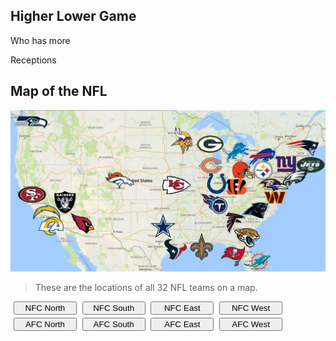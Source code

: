 ## Higher Lower Game

<div>
        <style>
                p-image {
                        display: 40%;
                        margin: 25px;
                }
        </style>
        <p>Who has more</p>
        <p>Receptions</p>

</div>

## Map of the NFL
![](/images/teamsmap.webp)
> These are the locations of all 32 NFL teams on a map.
 
<div>
    <style>
        .image {
            display: none;
        }
        .button {
            width: 20%;
            margin-left: 5px;
            margin-bottom: 5px;
        }
    </style>
    <row style="align-center">
        <button class="button" type="button" onclick="shownn()" id="btnID"> NFC North </button>
        <button class="button" type="button" onclick="showns()" id="btnID"> NFC South </button>
        <button class="button" type="button" onclick="showne()" id="btnID"> NFC East </button>
        <button class="button" type="button" onclick="shownw()" id="btnID"> NFC West </button>
    </row>
    <row>
        <button class="button" onclick="showan()" id="btnID"> AFC North </button>
        <button class="button" onclick="showas()" id="btnID"> AFC South </button>
        <button class="button" onclick="showae()" id="btnID"> AFC East </button>
        <button class="button" onclick="showaw()" id="btnID"> AFC West </button>
    </row>
    <img class="image" src="/images/ae.png" id="aeid">
    <img class="image" src="/images/as.png" id="asid">
    <img class="image" src="/images/aw.jpeg" id="awid">
    <img class="image" src="/images/an.jpeg" id="anid">
    <img class="image" src="/images/ne.jpeg" id="neid">
    <img class="image" src="/images/ns.png" id="nsid">
    <img class="image" src="/images/nw.png" id="nwid">
    <img class="image" src="/images/nn.png" id="nnid">
    <script>
        function shownn() {
            document.getElementById('nnid')
                    .style.display = "block";
            document.getElementById('nsid')
                    .style.display = "none";
            document.getElementById('neid')
                    .style.display = "none";
            document.getElementById('nwid')
                    .style.display = "none";
            document.getElementById('anid')
                    .style.display = "none";
            document.getElementById('asid')
                    .style.display = "none";
            document.getElementById('aeid')
                    .style.display = "none";
            document.getElementById('awid')
                    .style.display = "none";      
        }
        function showns() {
            document.getElementById('nnid')
                    .style.display = "none";
            document.getElementById('nsid')
                    .style.display = "block";
            document.getElementById('neid')
                    .style.display = "none";
            document.getElementById('nwid')
                    .style.display = "none";
            document.getElementById('anid')
                    .style.display = "none";
            document.getElementById('asid')
                    .style.display = "none";
            document.getElementById('aeid')
                    .style.display = "none";
            document.getElementById('awid')
                    .style.display = "none";      
        }
        function showne() {
            document.getElementById('nnid')
                    .style.display = "none";
            document.getElementById('nsid')
                    .style.display = "none";
            document.getElementById('neid')
                    .style.display = "block";
            document.getElementById('nwid')
                    .style.display = "none";
            document.getElementById('anid')
                    .style.display = "none";
            document.getElementById('asid')
                    .style.display = "none";
            document.getElementById('aeid')
                    .style.display = "none";
            document.getElementById('awid')
                    .style.display = "none";      
        }
        function shownw() {
            document.getElementById('nnid')
                    .style.display = "none";
            document.getElementById('nsid')
                    .style.display = "none";
            document.getElementById('neid')
                    .style.display = "none";
            document.getElementById('nwid')
                    .style.display = "block";
            document.getElementById('anid')
                    .style.display = "none";
            document.getElementById('asid')
                    .style.display = "none";
            document.getElementById('aeid')
                    .style.display = "none";
            document.getElementById('awid')
                    .style.display = "none";      
        }
        function showan() {
            document.getElementById('nnid')
                    .style.display = "none";
            document.getElementById('nsid')
                    .style.display = "none";
            document.getElementById('neid')
                    .style.display = "none";
            document.getElementById('nwid')
                    .style.display = "none";
            document.getElementById('anid')
                    .style.display = "block";
            document.getElementById('asid')
                    .style.display = "none";
            document.getElementById('aeid')
                    .style.display = "none";
            document.getElementById('awid')
                    .style.display = "none";      
        }
        function showas() {
            document.getElementById('nnid')
                    .style.display = "none";
            document.getElementById('nsid')
                    .style.display = "none";
            document.getElementById('neid')
                    .style.display = "none";
            document.getElementById('nwid')
                    .style.display = "none";
            document.getElementById('anid')
                    .style.display = "none";
            document.getElementById('asid')
                    .style.display = "block";
            document.getElementById('aeid')
                    .style.display = "none";
            document.getElementById('awid')
                    .style.display = "none";      
        }
        function showae() {
            document.getElementById('nnid')
                    .style.display = "none";
            document.getElementById('nsid')
                    .style.display = "none";
            document.getElementById('neid')
                    .style.display = "none";
            document.getElementById('nwid')
                    .style.display = "none";
            document.getElementById('anid')
                    .style.display = "none";
            document.getElementById('asid')
                    .style.display = "none";
            document.getElementById('aeid')
                    .style.display = "block";
            document.getElementById('awid')
                    .style.display = "none";      
        }
        function showaw() {
            document.getElementById('nnid')
                    .style.display = "none";
            document.getElementById('nsid')
                    .style.display = "none";
            document.getElementById('neid')
                    .style.display = "none";
            document.getElementById('nwid')
                    .style.display = "none";
            document.getElementById('anid')
                    .style.display = "none";
            document.getElementById('asid')
                    .style.display = "none";
            document.getElementById('aeid')
                    .style.display = "none";
            document.getElementById('awid')
                    .style.display = "block";      
        }
    </script>
</div>
